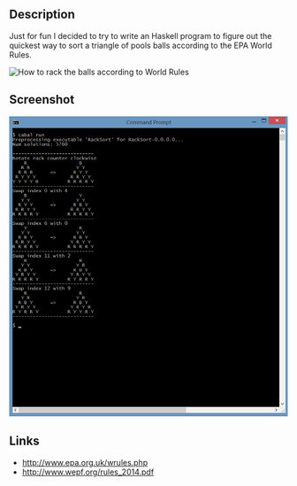 ## Description

Just for fun I decided to try to write an Haskell program to figure out the quickest way to sort a triangle of pools balls according to the EPA World Rules.

![How to rack the balls according to World Rules](http://www.epa.org.uk/images/racka.gif "How to rack the balls according to World Rules")

## Screenshot

![Screenshot](https://raw.githubusercontent.com/taylorjg/RackSort/master/Images/Screenshot.png "Screenshot")

## Links

* http://www.epa.org.uk/wrules.php
* http://www.wepf.org/rules_2014.pdf
